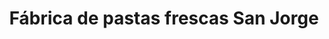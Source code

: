 ---
title: "Fábrica de pastas frescas San Jorge"
url: /parque-san-martin/fabrica-de-pastas-frescas-san-jorge/
shop: Pasta
---